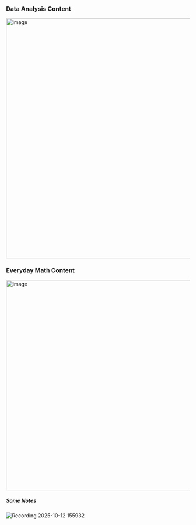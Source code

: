 ### Data Analysis Content
<img width="1362" height="656" alt="image" src="https://github.com/user-attachments/assets/6ae36682-27d8-4785-a6bf-4f5acac7524b" />

### Everyday Math Content
<img width="1577" height="575" alt="image" src="https://github.com/user-attachments/assets/4616aed1-e15a-48b6-a9fa-3b43553b0dc8" />



##### Some Notes

![Recording 2025-10-12 155932](https://github.com/user-attachments/assets/9acb3ff9-2a9a-438b-9bcc-84eeb0b4627d)
